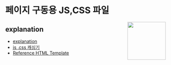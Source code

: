 # 페이지 구동용 JS,CSS 파일
[<img src="assets/logo.png" align="right" width="120">](https://simone.computer/#/webdesktops)


## explanation

- [explanation](https://stackoverflow.com/questions/7780550/referencing-a-css-file-in-github-repo-as-stylesheet-in-a-html-file)
- [js ,css 캐싱기](https://raw.githack.com/)
- [Reference HTML Template](https://html5up.net/)
